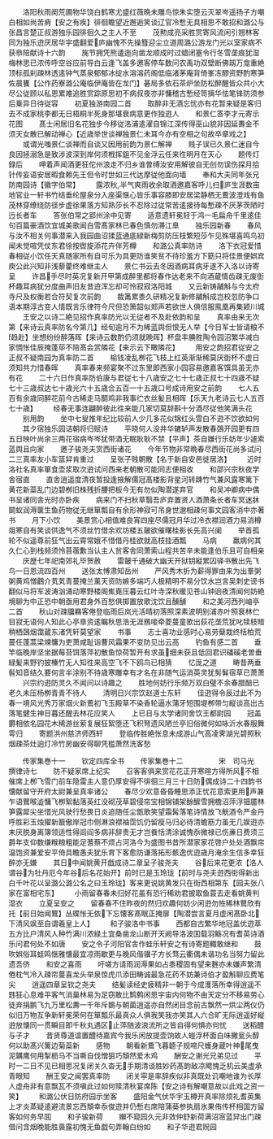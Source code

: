 <!-- { "loadSidebar": true } -->
　　洛阳秋雨阕荒圃物华饶白鹤寒尤盛红薇晩未雕鸟惊朱实堕云灭翠岑遥扬子方嘲白相如尚苦痟【安之有疾】徘徊瞻望近邂逅笑谈辽官冷慙无具相思不敢招和潞公与张昌言楚正叔游独乐园徘徊久之主人不至
　　茂勲成亮采胜赏寄风流闲引翘林客同为独乐逰厌居华宇盛翻爱庐幽愧不先操篲迎尘立道周潞公游龙门光以室家病不获叅陪献诗十六韵
　　旄节拥凭熊逶迤向凿龙顺成时过蜡闭塞令行冬雪垄痕犹湿梅林思已浓传呼空谷应前导白云逢飞盖多邀客停车数问农禹功双壁断佛刼万龛重絶顶标孤刹疎林透逺钟气蒸泉郁郁冰绽水溶溶药阁低临渚茅庵背倚峯冻醪资野酌寒笋佐晨饔【公作药寮潞公庵临伊庵皆在龙门】碁局多依石茶炉坐防松醉醒皆众共小大尽公従顾以私恩累难追胜赏踪原思初不病叔夜亦非慵稽古慙经笥摛华怯笔锋防须参后乗异日待従容
　　初夏独游南园二首
　　取醉非无酒忘忧亦有花暂来疑是客归去不成家桃李都无日梧桐半死身那堪衰病意更作独逰人
　　和景仁答李才元寄示花图
　　髙士闲居旧名花独步今移従洛浦逺濯自锦江深传得巫山貌非因延夀金不须天女散已解动禅心【近歳举世谈禅独景仁未耳今亦有空相之句故卒章戏之】
　　或谓光嗤景仁谈禅而自谈又因用前韵为景仁解禅
　　贱子误已久景仁迷自今良因拯溺急是致涉波深到岸何须栰挥鉏不见金浮云任来徃明月在天心
　　题传灯録后
　　呷着声闻酒更狂佗州浪走不归乡谁曽缚汝安用解彼自无创勿误伤探月拾针传妄语安居暇食赖先王但令时世如三代达摩従他面向墙
　　奉和大夫同年张兄防南园诗【徽字伯常】
　　露浓秋半气爽雨收余取酒邀嘉客呼儿扫庐生涯数亩地官业一轩书竹结垂纶屋泉分入座渠惬心皆乐事容膝即安居梁静栖无鷰波澄戏有鱼茂林穿缭绕防径步虚徐果落方知熟莎长不忍除过従常苦逺接待每慙疎不厌茅茨陋时迃长者车
　　答张伯常之郢州涂中见寄
　　适意遗轩冕轻于鸿一毛扁舟千里逺佳句百篇豪酒饮宜城美歌闻白雪髙家林已春色慎勿滞江臯
　　独乐园新春
　　春风与汝不相关何事潜来入我园曲沼揉蓝通底緑新梅剪防压枝繁短莎乍见殊堪喜鸣鸟初闻未觉喧凭仗东君徐按辔旋添花卉伴芳樽
　　和潞公真率防诗
　　洛下衣冠爱惜春相従小饮任天真随家所有自可乐为具更防谁笑贫不待珍羞方下筯只将佳景便娯宾庾公此兴知非浅藜藿终难继主人
　　景仁书云去冬因酒病耳病牙遂不入洛以诗寄呈
　　许昌手尽时英况复新开甲第成醉里都将春作达老来不向酒蔵情齿疎无废衘杯趣耳病犹分度曲声旧友昔逰浑忘却可怜寂寂洛阳城
　　又云新铸鬴斛与今太府寺尺及权衡若合符契复次前韵
　　裁筩累黍久研精况复新修鬴斛成岂校忽防争口语本期淳古变人情既言乐律符今尺但恐箫韶似郑声若欲世人俱信服鳯凰再集颖川城
　　王安之以诗二絶见招作真率防光以无従者不及赴依韵和呈
　　真率由来无次第【来诗云真率防名今第几】经旬逾月不为稀蓝舆但恨无人举【今日军士皆请粮不趋赴】坐想纷纷醉落晖【来诗云数酌仍须就晩晖】杯盘丰腆胜陶令园沼繁华减白家惆怅佳辰掩蓬荜不陪髙会赏隣花【来示云下瞰隣花】
　　用安之韵招君従安之正叔不疑南园为真率防二首
　　榆钱凌乱栁花飞枝上红英渐渐稀莫厌衘杯不虚日须知共力惜春晖
　　真率春来频宴聚不过东里即西家小园容易邀嘉客馔具虽无亦有花
　　二十六日作真率防伯康与君従七十八歳安之七十七歳正叔七十四歳不疑七十三歳叔达七十歳光六十五歳合五百一十五歳口号成诗用安之前韵
　　七人五百有余歳同醉花前今古稀走马鬬鸡非我事纻衣丝髪且相晖【乐天九老诗云七人五百七十歳】
　　经春无事连翩醉彼此徃来能几家切莫辞斟十分酒尽従他笑满头花
　　别用韵
　　坐中七叟推年纪比较前人少几多花似锦红头雪白不逰不饮欲如何
　　其夕宿独乐园诘朝将归赋诗
　　平晓何人没井华辘轳声发散春鵶开园更有四五日映叶尚余三两花宿病岑岑犹带酒无眠耿耿不禁【平声】茶自嫌行乐妨年少遽索蓝舆且向家
　　邀子骏尧夫赏西街诸花
　　今年节物非常晩春尽西街花尚多试问二三真率友小车篮舁肯重过
　　呈张子贱朝散【名于新自安邑徙居洛】
　　近时洛社名真率箪食壶浆取次逰试问西来老朝散可能同志便相收
　　和邵兴宗秋夜学舎宿直
　　直舎逍遥度清夜暂投逢掖解儒冠髙楼影背星河转踈竹气兼风露寒篱下黄花新蘂乱门边碧栁旧株残折腰把板今无有勿似陶潜遂弃官
　　和吴冲卿病中偶书呈诸同舎光时亦卧疾
　　病来门不扫秋草翳吾庐弃置贤人酒萧条长者车冥迷牀鬬蚁润溽箧生鱼药物従无继箪瓢自有余形神寂可吊身世邈相疎何事文园客消中亦著书
　　月下小饮
　　美景赏心相值难良宵四座尽儒冠月华过冷衣襟润酒力易消樽爼寒自有笑谈供逸气不须丝竹借余欢坊楼五皷欲催曙桂影长先高兴阑
　　举首孤轮不似遥尊前狂气出云霄常娥不惜借丹桂欲就高枝挂酒瓢
　　马病
　　羸病何其久仁心到栈频须怜苜蓿歉当认主人贫客舎同萧索山程共苦辛未能逢伯乐且可自相亲
　　庆歴七年祀南郊礼毕贺赦
　　雷皷千通破大幽天开狱钥縦累囚驿书散出先飞鸟一日恩流四百州
　　送张太愽肃知岳州
　　严风秀木折为薪得罪由来为出羣粥粥黄鸡憎鸖介芄芄青蔓掩兰薰天资防嫉多端巧人极精明不易分饮水岂言吴刺史谤书翻似马将军波涛汹涌动寒野楼阁嶣嶤压暮云红叶寺深秋暖见苍山钟逈夜清闻何妨絶境聊为中正恐中朝亟用君身外百愁俱掷置放歌沈饮且醺醺
　　和之美河西列岫亭二首
　　秋山对疎牖羇客倦登临雨后岚光活晴初落照深素波明别浦赤叶照衰林伫目寂无语何人知此心亭臯资逺瞩秋思浩无涯鴈唼牵菱蔓童歌出荻花垄荒犹叱犊枝暗稍栖鵶烟霭蔵东渚凭轩莫望家
　　书事
　　志士喜功业感时心易劳蘖栽终栝柏荒蔓任蓬蒿梁竦慵为吏萧咸耻诣曹风霜果不变防见出云高
　　钓鱼有感二首
　　垂竿临晚岸坚坐据莓苔饵落萍初散鱼惊荷暂开有求虽细未获且低回君识磻磎老曽垂緑髪来野钓披榛竹无人知徃来高空飞不下鸥鸟已相猜
　　忆厐之道
　　畴昔两垂髫知音结久要何言半涂别不待歳寒雕幸有才名在非随气运消英灵犹髣髴宿草已萧萧
　　兴宗约逰防灵久不闻问以诗趣之
　　胜地何妨行乐频万双白璧不余春腊醅已老久未压杨栁青青不待人
　　清明日兴宗饮赵道士东轩
　　佳逰得令辰过此不为春一境风光秀万家烟火新鷰初飞玉殿草不染香轮逼水蒲牙短围堤栁带匀縦谈高出古落笔健生神日暮还醒去林花应笑人
　　上已日与太学诸同舍饮王都尉园
　　冠盖欝相依名园花木稀游丝萦复展狂絮堕还飞积弩遗风陋兰亭旧俗微何如咏沂水春服舞雩归
　　寄题洪州慈济师西轩
　　登临传胜絶怅息未成游山气高凌霁湖光碧照秋烟疎茶灶逈灯冷竹房幽安得聊凭槛萧然洗客愁













　　传家集巻十一
　　钦定四库全书
　　传家集巻十二　　　　　宋　司马光　撰律诗七
　　防不疑家席上纪实
　　召客客俱来赏花花正开寒暄方得所风不相催席上栁飞雪门前车隐雷主人意仍厚安得不徘徊三月三十日防偶成诗二十四韵书懐献留守开府太尉兼呈真率诸公
　　春尽少欢意昏昏睡思添正忧花意索更用声兼乍语鸎喉澁慵飞栁絮黏落英红没砌茂草碧侵帘宝相锦铺架酴醿雪拥檐沼萍浮钿靥林笋露犀尖坐惜光风驶行愁畏日炎追随任尘甑歌笑望霜髯落笔诗情放飞觥酒令严金丹呼胜彩玉烛擢新籖傲岸冠巾侧淋浪襟袖霑饥仍留瘦马归必待清蟾筋力虽无几娱逰亦未厌脱身离簿领适性得闾阎多病非辞贵无才岂飬恬清涂诚愧忝微禄已伤亷日费须三爵年支仰数缣糇粮粗能足蓍蔡不烦占河洛今为盛图书昔所潜家家花啓户处处酒飘帘温饱资兼爱安平倚具瞻愚夫犹乐育下客愈防谦落拓形骸逸优逰歳月淹余生信多幸狂醉亦无嫌
　　其日中闻姚黄开戯成诗二章呈子骏尧夫
　　谷后来花更浓【洛人谓谷为牡丹厄今年谷后名花始开】前时已是玉玲珑【前时与尧夫逰西街得新出白千叶花以呈潞公潞公名之曰玉玲珑】客来更说姚黄发只在街西相第东【园夫张八家在富相宅东】
　　小雨留春春未归好花虽有恐行稀劝君披取鱼蓑去走看姚黄判湿衣
　　立夏呈安之
　　留春春不住昨夜的然归欢趣何妨少闲逰勿恠稀林鸎欣有托【前日始闻鸎】丛蝶怅无依下忘懐客髙眠正掩扉【陶潜尝言夏月虚闲髙卧北下清风飒至自谓羲皇上人】
　　和子骏洛中书事
　　西都自古繁华地冠盖优逰萃五方比户清风人种竹满川浓緑土宜桑凿龙山断开天阙导洛波囬载羽觞况有耆英诗酒乐问君何处不如唐
　　安之令子河阳官舎作蛙乐轩安之有诗寄题輙敢继和
　　鼓吹娯俗耳蛙鸣惬雅懐最宜凉雨歇更与晚风偕骥子方长骛云衢偶未谐功名当努力留此遗吾侪
　　和安之喜雨
　　吁嗟方请雨润溽果如占黍稷固有望来麰亦未嫌声繁清倦枕气冷入疎帘蔓喜龙头举泉惊虎爪添田畴诚最急花药不妨兼诗伯才盈斛聊应费笔尖
　　逍遥四章呈钦之尧夫
　　结髪读经史疲精非一朝于今成濩落所幸得逍遥不韪狂心息难平客气消巢林易为足窃敢比鹪鹩闲思宇宙内何物不由天定分不移易劳心徒弃捐鹏飞九万里松夀一千年斥鷃与朝菌逍遥亦自然闭目念前古飘然一烘尘两仪仍似旧万物互争新轩冕荣何在箪瓢乐最真众人俱我笑我亦笑其人六合旷无际逍遥好縦逰放懐同一贯瞬目即千秋丸遇区止萍随波浪流所之皆自得何惧亦何忧
　　送稻醴与子才
　　昔贤尊道谊置醴待嘉宾今我乐闲放提壶饷故人螘浮杯面白味撇瓮头醇何以助髙兴篱边菊蘂新
　　感物
　　朝看新鷰飞暮聼子规啼尺蠖身蔵叶神尾曳泥韝鹰何用掣枥马不当嘶自伐憎狙巧頽然爱木鸡
　　酬安之谢光兄弟见过
　　平时一二日不见已相思况复闭关久杳无手期清谈胜妙药髙韵敌凉飔愧乏机云美虚承青眼知
　　酬王安之闻罢真率防
　　闭关寜是率辞疾似非真既处讥嘲地谁为长厚人虚舟非有意飘瓦不须嗔此过如何赎清秋宴席陈【安之诗有解嘲意故以此戏之资一笑】
　　和潞公伏日防府园示坐客
　　盛阳金气伏华宇玉樽开真率除烦礼耆英集上才炎蒸疑逺避流景忘西頽幸忝俊逰并仍慙右席陪蒲葵参执扇氷果侑传杯相国方留客如何务早囬
　　和子骏新荷
　　嬾不窥园久元非效仲舒新荷满沼宻蓝舁出门疎借问含烟晚能胜裛露初愧无鱼戯句弄翰白纷如
　　和子华逰君贶园
